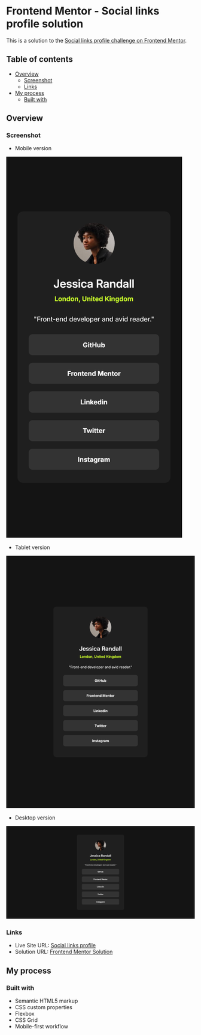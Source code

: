 # Frontend Mentor - Social links profile solution

This is a solution to the [Social links profile challenge on Frontend Mentor](https://www.frontendmentor.io/challenges/social-links-profile-UG32l9m6dQ).

## Table of contents

- [Overview](#overview)
  - [Screenshot](#screenshot)
  - [Links](#links)
- [My process](#my-process)
  - [Built with](#built-with)

## Overview

### Screenshot

- Mobile version

![](./assets/images/mobile-version.png)


- Tablet version

![](./assets/images/tablet-version.png)

- Desktop version

![](./assets/images/desktop-version.png)

### Links

- Live Site URL: [Social links profile](https://socialprofile-chrisdzasc.netlify.app/)
- Solution URL: [Frontend Mentor Solution](https://www.frontendmentor.io/solutions/social-links-profile---mobile-first-j7DT1De0FB)

## My process

### Built with

- Semantic HTML5 markup
- CSS custom properties
- Flexbox
- CSS Grid
- Mobile-first workflow